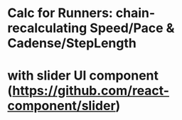# Calc for Runners: chain-recalculating Speed/Pace & Cadense/StepLength 
# with slider UI component (https://github.com/react-component/slider)
